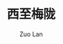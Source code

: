 ---
layout: ../../layouts/Article.astro
title: 西至梅陇
description: 最好的时光在路上
pubDate: 2023/06/25
author: Zuo Lan
heroImage: https://images.unsplash.com/photo-1592521791626-6d52cb65953a?auto=format&fit=crop&w=1744&q=80
---